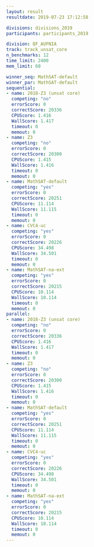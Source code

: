 ```yaml
---
layout: result
resultdate: 2019-07-23 17:12:58

divisions: divisions_2019
participants: participants_2019

division: QF_AUFNIA
track: track_unsat_core
n_benchmarks: 12
time_limit: 2400
mem_limit: 60

winner_seq: MathSAT-default
winner_par: MathSAT-default
sequential:
- name: 2018-Z3 (unsat core)
  competing: "no"
  errorScore: 0
  correctScore: 20336
  CPUScore: 1.416
  WallScore: 1.417
  timeout: 0
  memout: 0
- name: Z3
  competing: "no"
  errorScore: 0
  correctScore: 20300
  CPUScore: 1.415
  WallScore: 1.416
  timeout: 0
  memout: 0
- name: MathSAT-default
  competing: "yes"
  errorScore: 0
  correctScore: 20251
  CPUScore: 11.114
  WallScore: 11.115
  timeout: 0
  memout: 0
- name: CVC4-uc
  competing: "yes"
  errorScore: 0
  correctScore: 20226
  CPUScore: 34.498
  WallScore: 34.501
  timeout: 0
  memout: 0
- name: MathSAT-na-ext
  competing: "yes"
  errorScore: 0
  correctScore: 20215
  CPUScore: 10.114
  WallScore: 10.114
  timeout: 0
  memout: 0
parallel:
- name: 2018-Z3 (unsat core)
  competing: "no"
  errorScore: 0
  correctScore: 20336
  CPUScore: 1.416
  WallScore: 1.417
  timeout: 0
  memout: 0
- name: Z3
  competing: "no"
  errorScore: 0
  correctScore: 20300
  CPUScore: 1.415
  WallScore: 1.416
  timeout: 0
  memout: 0
- name: MathSAT-default
  competing: "yes"
  errorScore: 0
  correctScore: 20251
  CPUScore: 11.114
  WallScore: 11.115
  timeout: 0
  memout: 0
- name: CVC4-uc
  competing: "yes"
  errorScore: 0
  correctScore: 20226
  CPUScore: 34.498
  WallScore: 34.501
  timeout: 0
  memout: 0
- name: MathSAT-na-ext
  competing: "yes"
  errorScore: 0
  correctScore: 20215
  CPUScore: 10.114
  WallScore: 10.114
  timeout: 0
  memout: 0
---
```

